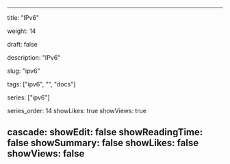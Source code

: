 ---

title: "IPv6"

weight: 14

draft: false

description: "IPv6"

slug: "ipv6"

tags: ["ipv6", "", "docs"]

series: ["ipv6"]

series_order: 14
showLikes: true
showViews: true

cascade:
  showEdit: false
  showReadingTime: false
  showSummary: false
  showLikes: false
  showViews: false
---